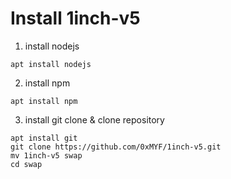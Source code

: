 # Install 1inch-v5
  1. install nodejs
 ```
apt install nodejs
```
  2. install npm
```
apt install npm
```
  3. install git clone & clone repository
```
apt install git
git clone https://github.com/0xMYF/1inch-v5.git
mv 1inch-v5 swap
cd swap
```
